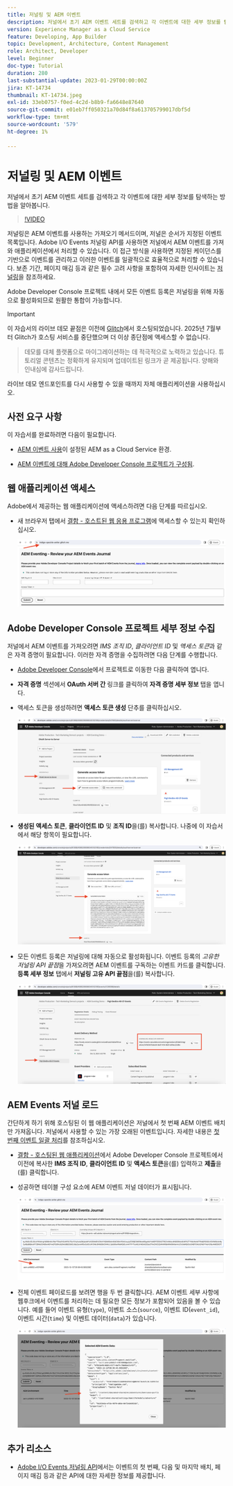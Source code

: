 ```yaml
---
title: 저널링 및 AEM 이벤트
description: 저널에서 초기 AEM 이벤트 세트를 검색하고 각 이벤트에 대한 세부 정보를 탐색하는 방법을 알아봅니다.
version: Experience Manager as a Cloud Service
feature: Developing, App Builder
topic: Development, Architecture, Content Management
role: Architect, Developer
level: Beginner
doc-type: Tutorial
duration: 280
last-substantial-update: 2023-01-29T00:00:00Z
jira: KT-14734
thumbnail: KT-14734.jpeg
exl-id: 33eb0757-f0ed-4c2d-b8b9-fa6648e87640
source-git-commit: e01eb7ff050321a70d84f8a613705799017dbf5d
workflow-type: tm+mt
source-wordcount: '579'
ht-degree: 1%

---
```


# 저널링 및 AEM 이벤트

저널에서 초기 AEM 이벤트 세트를 검색하고 각 이벤트에 대한 세부 정보를 탐색하는 방법을 알아봅니다.

>[!VIDEO](https://video.tv.adobe.com/v/3427052?quality=12&learn=on)

저널링은 AEM 이벤트를 사용하는 가져오기 메서드이며, 저널은 순서가 지정된 이벤트 목록입니다. Adobe I/O Events 저널링 API를 사용하면 저널에서 AEM 이벤트를 가져와 애플리케이션에서 처리할 수 있습니다. 이 접근 방식을 사용하면 지정된 케이던스를 기반으로 이벤트를 관리하고 이러한 이벤트를 일괄적으로 효율적으로 처리할 수 있습니다. 보존 기간, 페이지 매김 등과 같은 필수 고려 사항을 포함하여 자세한 인사이트는 [저널링](https://developer.adobe.com/events/docs/guides/journaling_intro/)을 참조하세요.

Adobe Developer Console 프로젝트 내에서 모든 이벤트 등록은 저널링을 위해 자동으로 활성화되므로 원활한 통합이 가능합니다.

>[!IMPORTANT]
>
>이 자습서의 라이브 데모 끝점은 이전에 [Glitch](https://glitch.com/)에서 호스팅되었습니다. 2025년 7월부터 Glitch가 호스팅 서비스를 중단했으며 더 이상 종단점에 액세스할 수 없습니다.
>>데모를 대체 플랫폼으로 마이그레이션하는 데 적극적으로 노력하고 있습니다. 튜토리얼 콘텐츠는 정확하게 유지되며 업데이트된 링크가 곧 제공됩니다.
>>양해와 인내심에 감사드립니다.

라이브 데모 엔드포인트를 다시 사용할 수 있을 때까지 자체 애플리케이션을 사용하십시오.

## 사전 요구 사항

이 자습서를 완료하려면 다음이 필요합니다.

- [AEM 이벤트 사용](https://developer.adobe.com/experience-cloud/experience-manager-apis/guides/events/#enable-aem-events-on-your-aem-cloud-service-environment)이 설정된 AEM as a Cloud Service 환경.

- [AEM 이벤트에 대해 Adobe Developer Console 프로젝트가 구성됨](https://developer.adobe.com/experience-cloud/experience-manager-apis/guides/events/#how-to-subscribe-to-aem-events-in-the-adobe-developer-console).

## 웹 애플리케이션 액세스

Adobe에서 제공하는 웹 애플리케이션에 액세스하려면 다음 단계를 따르십시오.

- 새 브라우저 탭에서 [결함 - 호스트된 웹 응용 프로그램](https://indigo-speckle-antler.glitch.me/)에 액세스할 수 있는지 확인하십시오.

  ![결함 - 호스팅된 웹 응용 프로그램](../assets/examples/journaling/glitch-hosted-web-application.png)

## Adobe Developer Console 프로젝트 세부 정보 수집

저널에서 AEM 이벤트를 가져오려면 _IMS 조직 ID_, _클라이언트 ID_ 및 _액세스 토큰_&#x200B;과 같은 자격 증명이 필요합니다. 이러한 자격 증명을 수집하려면 다음 단계를 수행합니다.

- [Adobe Developer Console](https://developer.adobe.com)에서 프로젝트로 이동한 다음 클릭하여 엽니다.

- **자격 증명** 섹션에서 **OAuth 서버 간** 링크를 클릭하여 **자격 증명 세부 정보** 탭을 엽니다.

- 액세스 토큰을 생성하려면 **액세스 토큰 생성** 단추를 클릭하십시오.

  ![Adobe Developer Console 프로젝트 액세스 토큰 생성](../assets/examples/journaling/adobe-developer-console-project-generate-access-token.png)

- **생성된 액세스 토큰**, **클라이언트 ID** 및 **조직 ID**&#x200B;을(를) 복사합니다. 나중에 이 자습서에서 해당 항목이 필요합니다.

  ![Adobe Developer Console 프로젝트 복사 자격 증명](../assets/examples/journaling/adobe-developer-console-project-copy-credentials.png)

- 모든 이벤트 등록은 저널링에 대해 자동으로 활성화됩니다. 이벤트 등록의 _고유한 저널링 API 끝점_&#x200B;을 가져오려면 AEM 이벤트를 구독하는 이벤트 카드를 클릭합니다. **등록 세부 정보** 탭에서 **저널링 고유 API 끝점**&#x200B;을(를) 복사합니다.

  ![Adobe Developer Console 프로젝트 이벤트 카드](../assets/examples/journaling/adobe-developer-console-project-events-card.png)

## AEM Events 저널 로드

간단하게 하기 위해 호스팅된 이 웹 애플리케이션은 저널에서 첫 번째 AEM 이벤트 배치만 가져옵니다. 저널에서 사용할 수 있는 가장 오래된 이벤트입니다. 자세한 내용은 [첫 번째 이벤트 일괄 처리](https://developer.adobe.com/events/docs/guides/api/journaling_api/#fetching-your-first-batch-of-events-from-the-journal)를 참조하십시오.

- [결함 - 호스팅된 웹 애플리케이션](https://indigo-speckle-antler.glitch.me/)에서 Adobe Developer Console 프로젝트에서 이전에 복사한 **IMS 조직 ID**, **클라이언트 ID** 및 **액세스 토큰**&#x200B;을(를) 입력하고 **제출**&#x200B;을(를) 클릭합니다.

- 성공하면 테이블 구성 요소에 AEM 이벤트 저널 데이터가 표시됩니다.

  ![AEM 이벤트 저널 데이터](../assets/examples/journaling/load-journal.png)

- 전체 이벤트 페이로드를 보려면 행을 두 번 클릭합니다. AEM 이벤트 세부 사항에 웹후크에서 이벤트를 처리하는 데 필요한 모든 정보가 포함되어 있음을 볼 수 있습니다. 예를 들어 이벤트 유형(`type`), 이벤트 소스(`source`), 이벤트 ID(`event_id`), 이벤트 시간(`time`) 및 이벤트 데이터(`data`)가 있습니다.

  ![전체 AEM 이벤트 페이로드](../assets/examples/journaling/complete-journal-data.png)

## 추가 리소스

- [Adobe I/O Events 저널링 API](https://developer.adobe.com/events/docs/guides/api/journaling_api/)에서는 이벤트의 첫 번째, 다음 및 마지막 배치, 페이지 매김 등과 같은 API에 대한 자세한 정보를 제공합니다.
